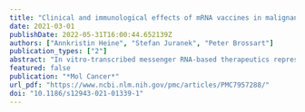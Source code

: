 ```yaml
---
title: "Clinical and immunological effects of mRNA vaccines in malignant diseases"
date: 2021-03-01
publishDate: 2022-05-31T16:00:44.652139Z
authors: ["Annkristin Heine", "Stefan Juranek", "Peter Brossart"]
publication_types: ["2"]
abstract: "In vitro-transcribed messenger RNA-based therapeutics represent a relatively novel and highly efficient class of drugs. Several recently published studies emphasize the potential efficacy of mRNA vaccines in treating different types of malignant and infectious diseases where conventional vaccine strategies and platforms fail to elicit protective immune responses. mRNA vaccines have lately raised high interest as potent vaccines against SARS-CoV2. Direct application of mRNA or its electroporation into dendritic cells was shown to induce polyclonal CD4+ and CD8+ mediated antigen-specific T cell responses as well as the production of protective antibodies with the ability to eliminate transformed or infected cells. More importantly, the vaccine composition may include two or more mRNAs coding for different proteins or long peptides. This enables the induction of polyclonal immune responses against a broad variety of epitopes within the encoded antigens that are presented on various MHC complexes, thus avoiding the restriction to a certain HLA molecule or possible immune escape due to antigen-loss. The development and design of mRNA therapies was recently boosted by several critical innovations including the development of technologies for the production and delivery of high quality and stable mRNA. Several technical obstacles such as stability, delivery and immunogenicity were addressed in the past and gradually solved in the recent years., This review will summarize the most recent technological developments and application of mRNA vaccines in clinical trials and discusses the results, challenges and future directions with a special focus on the induced innate and adaptive immune responses."
featured: false
publication: "*Mol Cancer*"
url_pdf: "https://www.ncbi.nlm.nih.gov/pmc/articles/PMC7957288/"
doi: "10.1186/s12943-021-01339-1"
---
```


